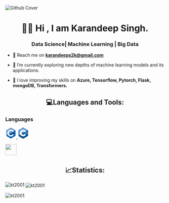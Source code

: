 ![Github Cover](https://github.com/iamkarandeepsingh/Karandeep-Singh/assets/44429049/5cf12411-4cf6-454e-96e0-65c99c01295a)


<h1 align="center">👋🏻 Hi , I am Karandeep Singh.</h1>
<h3 align="center">Data Science| Machine Learning | Big Data</h3>

- 📧 Reach me on **karandeeps2k@gmail.com**

- 🔭 I’m currently exploring new depths of machine learning models and its applications.

- 🌱 I love improving my skills on **Azure, Tensorflow, Pytorch, Flask, mongoDB, Transformers.**



<h2 align="center">💻Languages and Tools:</h2>
<p align="center"> 
<h3 align="left"> Languages</h2>
<a href="https://www.cprogramming.com/" target="_blank" rel="noreferrer"> <img src="https://raw.githubusercontent.com/devicons/devicon/master/icons/c/c-original.svg" alt="c" width="35" height="35"/> </a> 
<a href="https://www.w3schools.com/cpp/" target="_blank" rel="noreferrer"> <img src="https://raw.githubusercontent.com/devicons/devicon/master/icons/cplusplus/cplusplus-original.svg" alt="cplusplus" width="35" height="35"/> </a></p>
<a href="https://en.wikipedia.org/wiki/SQL"> <img src="https://db.cs.uni-tuebingen.de/teaching/ws2223/sql-is-a-programming-language/logo.svg alt="SQL" width="35" height="35"/> </a>

<h2 align="center">📈Statistics:</h2>
<p><img align="left" src="https://github-readme-stats.vercel.app/api/top-langs?username=kt2001&show_icons=true&locale=en&layout=compact" alt="kt2001" /></p>

<p>&nbsp;<img align="center" src="https://github-readme-stats.vercel.app/api?username=kt2001&show_icons=true&locale=en" alt="kt2001" /></p>

<p><img align="center" src="https://github-readme-streak-stats.herokuapp.com/?user=kt2001&" alt="kt2001" /></p>
